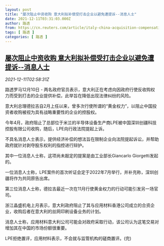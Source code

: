 ```yaml
---
layout: post
title: "屡次阻止中资收购 意大利拟补偿受打击企业以避免遭提诉--消息人士"
date: 2021-12-11T03:31:03.000Z
author: 路透
from: https://cn.reuters.com/article/italy-china-acquisition-compensation-121-idCNKBS2IQ02Z
tags: [ 路透 ]
categories: [ 路透 ]
---
```

<!--1639193463000-->
[屡次阻止中资收购 意大利拟补偿受打击企业以避免遭提诉--消息人士](https://cn.reuters.com/article/italy-china-acquisition-compensation-121-idCNKBS2IQ02Z)
------

<div>
<div><i>2021-12-11T02:58:31Z</i></div><p>路透罗马12月10日 - 两名政府官员表示，意大利正在考虑向因政府行使反收购权力而受到打击的企业提供补偿，此举旨在降低出现法律纠纷的风险。</p><p>意大利总理德拉吉自2月上任以来，曾多次行使所谓的“黄金权力”，以阻止中国投资者收购被视为具有战略重要性的企业的控股权。</p><p>今年4月，政府阻止了总部位于米兰的半导体设备生产商LPE被中国深圳创疆科技控股有限公司收购，随后，LPE向行政法院提起上诉。</p><p>不具名消息人士表示，提供经济补偿的想法旨在限制企业向法院提起诉讼，并帮助政府就针对剥夺股东权利的指控进行辩护。</p><p>其中一位消息人士称，这项尚未敲定的提案是由工业部长Giancarlo Giorgetti发起的。</p><p>一位消息人士称，LPE案件的首次听证会定于2022年7月举行，并补充称，深圳创疆将作为共同原告出席。</p><p>第三位消息人士称，德拉吉最近一次在11月行使黄金权力的行动可能引发另一场官司。</p><p>浙江晶盛机电上月表示，意大利政府阻止了其与应用材料香港公司成立的合资企业，收购后者在意大利的丝网印刷设备业务的计划。</p><p>消息人士称，应用材料意大利公司可能会对政府采取行动，该公司认为这笔交易对增加其在中国的市场份额很重要。</p><p>LPE拒绝置评，应用材料表示，不会就与监管机构的磋商置评。(完)</p>
</div>
